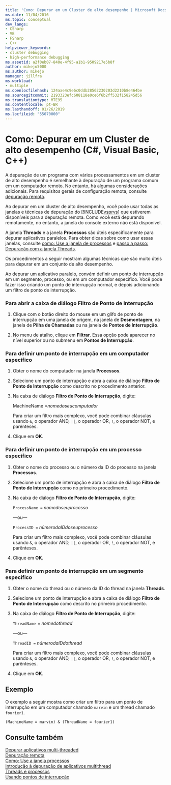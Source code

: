 ```yaml
---
title: 'Como: Depurar em um Cluster de alto desempenho | Microsoft Docs'
ms.date: 11/04/2016
ms.topic: conceptual
dev_langs:
- CSharp
- VB
- FSharp
- C++
helpviewer_keywords:
- cluster debugging
- high-performance debugging
ms.assetid: a2f0eb07-840e-4f95-a1b1-9509217e5b8f
author: mikejo5000
ms.author: mikejo
manager: jillfra
ms.workload:
- multiple
ms.openlocfilehash: 124aae4c9e6c0ddb28562230203d2210b8e464be
ms.sourcegitcommit: 2193323efc608118e0ce6f6b2ff532f158245d56
ms.translationtype: MTE95
ms.contentlocale: pt-BR
ms.lasthandoff: 01/26/2019
ms.locfileid: "55070000"
---
```

# <a name="how-to-debug-on-a-high-performance-cluster-c-visual-basic-c"></a>Como: Depurar em um Cluster de alto desempenho (C#, Visual Basic, C++)

A depuração de um programa com vários processamentos em um cluster de alto desempenho é semelhante à depuração de um programa comum em um computador remoto. No entanto, há algumas considerações adicionais. Para requisitos gerais de configuração remota, consulte [depuração remota](../debugger/remote-debugging.md).  
  
 Ao depurar em um cluster de alto desempenho, você pode usar todas as janelas e técnicas de depuração do [!INCLUDE[vsprvs](../code-quality/includes/vsprvs_md.md)] que estiverem disponíveis para a depuração remota. Como você está depurando remotamente, no entanto, a janela do console externo não está disponível.  
  
 A janela **Threads** e a janela **Processos** são úteis especificamente para depurar aplicativos paralelos. Para obter dicas sobre como usar essas janelas, consulte [como: Use a janela de processos](/previous-versions/visualstudio/visual-studio-2010/7h8h5sdw(v=vs.100)) e [passo a passo: Depuração com a janela Threads](../debugger/how-to-use-the-threads-window.md).  
  
 Os procedimentos a seguir mostram algumas técnicas que são muito úteis para depurar em um conjunto de alto desempenho.  
  
 Ao depurar um aplicativo paralelo, convém definir um ponto de interrupção em um segmento, processo, ou em um computador específico. Você pode fazer isso criando um ponto de interrupção normal, e depois adicionando um filtro de ponto de interrupção.  
  
### <a name="to-open-the-breakpoint-filter-dialog-box"></a>Para abrir a caixa de diálogo Filtro de Ponto de Interrupção
  
1.  Clique com o botão direito do mouse em um glifo de ponto de interrupção em uma janela de origem, na janela de **Desmontagem**, na janela de **Pilha de Chamadas** ou na janela de **Pontos de Interrupção**.  
  
2.  No menu de atalho, clique em **Filtrar**. Essa opção pode aparecer no nível superior ou no submenu em **Pontos de Interrupção**.  
  
### <a name="to-set-a-breakpoint-on-a-specific-computer"></a>Para definir um ponto de interrupção em um computador específico  
  
1.  Obter o nome do computador na janela **Processos**.  
  
2.  Selecione um ponto de interrupção e abra a caixa de diálogo **Filtro de Ponto de Interrupção** como descrito no procedimento anterior.  
  
3.  Na caixa de diálogo **Filtro de Ponto de Interrupção**, digite:  
  
     MachineName =*nomedoseucomputador*  
  
     Para criar um filtro mais complexo, você pode combinar cláusulas usando `&`, o operador AND, `||`, o operador OR, `!`, o operador NOT, e parênteses.  
  
4.  Clique em **OK**.  
  
### <a name="to-set-a-breakpoint-on-a-specific-process"></a>Para definir um ponto de interrupção em um processo específico  
  
1.  Obter o nome do processo ou o número da ID do processo na janela **Processos**.  
  
2.  Selecione um ponto de interrupção e abra a caixa de diálogo **Filtro de Ponto de Interrupção** como no primeiro procedimento.  
  
3.  Na caixa de diálogo **Filtro de Ponto de Interrupção**, digite:  
  
     `ProcessName =` *nomedoseuprocesso*  
  
     —ou—  
  
     `ProcessID =` *númerodaIDdoseuprocesso*  
  
     Para criar um filtro mais complexo, você pode combinar cláusulas usando `&`, o operador AND, `||`, o operador OR, `!`, o operador NOT, e parênteses.  
  
4.  Clique em **OK**.  
  
### <a name="to-set-a-breakpoint-on-a-specific-thread"></a>Para definir um ponto de interrupção em um segmento específico  
  
1.  Obter o nome do thread ou o número da ID do thread na janela **Threads**.  
  
2.  Selecione um ponto de interrupção e abra a caixa de diálogo **Filtro de Ponto de Interrupção** como descrito no primeiro procedimento.  
  
3.  Na caixa de diálogo **Filtro de Ponto de Interrupção**, digite:  
  
     `ThreadName =` *nomedothread*  
  
     —ou—  
  
     `ThreadID =` *númerodaIDdothread*  
  
     Para criar um filtro mais complexo, você pode combinar cláusulas usando `&`, o operador AND, `||`, o operador OR, `!`, o operador NOT, e parênteses.  
  
4.  Clique em **OK**.  
  
## <a name="example"></a>Exemplo  
 O exemplo a seguir mostra como criar um filtro para um ponto de interrupção em um computador chamado `marvin` e um thread chamado `fourier1`.  
  
`(MachineName = marvin) & (ThreadName = fourier1)`  

  
## <a name="see-also"></a>Consulte também  
 [Depurar aplicativos multi-threaded](../debugger/debug-multithreaded-applications-in-visual-studio.md)   
 [Depuração remota](../debugger/remote-debugging.md)   
 [Como: Use a janela processos](/previous-versions/visualstudio/visual-studio-2010/7h8h5sdw(v=vs.100))   
 [Introdução à depuração de aplicativos multithread](../debugger/get-started-debugging-multithreaded-apps.md)   
 [Threads e processos](/previous-versions/visualstudio/visual-studio-2010/ms164740(v=vs.100))   
 [Usando pontos de interrupção](../debugger/using-breakpoints.md)